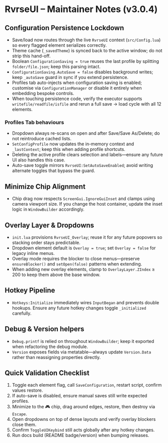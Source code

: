 # RvrseUI – Maintainer Notes (v3.0.4)

## Configuration Persistence Lockdown
- Save/load now routes through the live `RvrseUI` context (`src/Config.lua`) so every flagged element serializes correctly.  
- Theme cache (`_savedTheme`) is synced back to the active window; do not strip this hand-off.  
- Boolean `ConfigurationSaving = true` reuses the last profile by splitting `folder/file.json`; keep this parsing intact.  
- `ConfigurationSaving.AutoSave = false` disables background writes; keep `_autoSave` guard in sync if you extend persistence.  
- Profiles tab auto-injects when configuration saving is enabled; customise via `ConfigurationManager` or disable it entirely when embedding bespoke controls.  
- When touching persistence code, verify the executor supports `writefile/readfile/isfile` and rerun a full save → load cycle with all 12 elements.

### Profiles Tab behaviours
- Dropdown always re-scans on open and after Save/Save As/Delete; do not reintroduce cached lists.  
- `SetConfigProfile` now updates the in-memory context and `_lastContext`; keep this when adding profile shortcuts.  
- Deleting the active profile clears selection and labels—ensure any future UI also handles this case.  
- Auto-save toggle mirrors `RvrseUI:SetAutoSaveEnabled`; avoid writing alternate toggles that bypass the guard.

## Minimize Chip Alignment
- Chip drag now respects `ScreenGui.IgnoreGuiInset` and clamps using camera viewport size. If you change the host container, update the inset logic in `WindowBuilder` accordingly.

## Overlay Layer & Dropdowns
- `init.lua` provisions `RvrseUI_Overlay`; reuse it for any future popovers so stacking order stays predictable.  
- Dropdown element default is `Overlay = true`; set `Overlay = false` for legacy inline menus.  
- Overlay mode requires the blocker to close menus—preserve `ensureBlocker()` and `setOpen(false)` patterns when extending.  
- When adding new overlay elements, clamp to `OverlayLayer.ZIndex` ≥ 200 to keep them above the base window.

## Hotkey Pipeline
- `Hotkeys:Initialize` immediately wires `InputBegan` and prevents double hookups. Ensure any future hotkey changes toggle `_initialized` carefully.

## Debug & Version helpers
- `Debug.printf` is relied on throughout `WindowBuilder`; keep it exported when refactoring the debug module.  
- `Version` exposes fields via metatable—always update `Version.Data` rather than reassigning properties directly.

## Quick Validation Checklist
1. Toggle each element flag, call `SaveConfiguration`, restart script, confirm values restore.  
2. If auto-save is disabled, ensure manual saves still write expected profiles.  
3. Minimize to the 🎮 chip, drag around edges, restore, then destroy via `Escape`.  
4. Open dropdowns on top of dense layouts and verify overlay blockers close them.  
5. Confirm `ToggleUIKeybind` still acts globally after any hotkey changes.  
6. Run docs build (README badge/version) when bumping releases.
